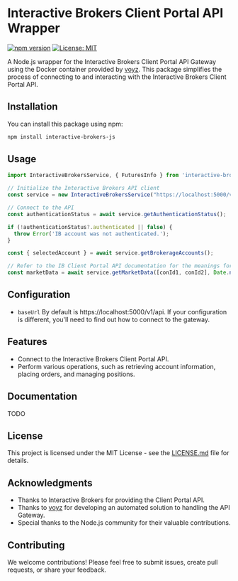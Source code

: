 # Interactive Brokers Client Portal API Wrapper

[![npm version](https://badge.fury.io/js/interactive-brokers-js.svg)](https://badge.fury.io/js/interactive-brokers-js)
[![License: MIT](https://img.shields.io/badge/License-MIT-yellow.svg)](https://opensource.org/licenses/MIT)

A Node.js wrapper for the Interactive Brokers Client Portal API Gateway using the Docker container provided by [voyz](https://github.com/Voyz/ibeam). This package simplifies the process of connecting to and interacting with the Interactive Brokers Client Portal API.

## Installation

You can install this package using npm:

```bash
npm install interactive-brokers-js
```

## Usage

```javascript
import InteractiveBrokersService, { FuturesInfo } from 'interactive-brokers-js';

// Initialize the Interactive Brokers API client
const service = new InteractiveBrokersService("https://localhost:5000/v1/api");

// Connect to the API
const authenticationStatus = await service.getAuthenticationStatus();

if (!authenticationStatus?.authenticated || false) {
  throw Error('IB account was not authenticated.');
}

const { selectedAccount } = await service.getBrokerageAccounts();

// Refer to the IB Client Portal API documentation for the meanings for field numerical values.
const marketData = await service.getMarketData([conId1, conId2], Date.now(), [31, 84, 85, 86, 88 7219, 7635, 7762]);
```

## Configuration

- `baseUrl` By default is https://localhost:5000/v1/api. If your configuration is different, you'll need to find out how to connect to the gateway.

## Features

- Connect to the Interactive Brokers Client Portal API.
- Perform various operations, such as retrieving account information, placing orders, and managing positions.

## Documentation

TODO

## License

This project is licensed under the MIT License - see the [LICENSE.md](LICENSE.md) file for details.

## Acknowledgments

- Thanks to Interactive Brokers for providing the Client Portal API.
- Thanks to [voyz](https://github.com/Voyz/ibeam) for developing an automated solution to handling the API Gateway.
- Special thanks to the Node.js community for their valuable contributions.

## Contributing

We welcome contributions! Please feel free to submit issues, create pull requests, or share your feedback.
